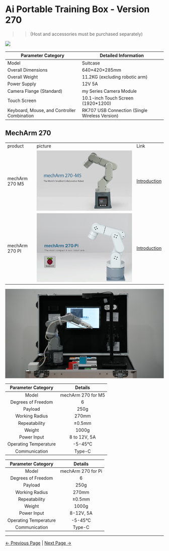 # Ai Portable Training Box - Version 270

>> (Host and accessories must be purchased separately)

![](../resources/2-ProductFeature/2.1/2-1.png)

| Parameter Category | Detailed Information |
|------------------|-----------------------------------------------------------------------------|
| Model | Suitcase |
| Overall Dimensions | 640×420×285mm |
| Overall Weight | 11.2KG (excluding robotic arm) |
| Power Supply | 12V 5A |
| Camera Flange (Standard) | my Series Camera Module |
| Touch Screen | 10.1-inch Touch Screen (1920*1200) |
| Keyboard, Mouse, and Controller Combination | RK707 USB Connection (Single Wireless Version) |

## MechArm 270

<table>
<tr>
    <td> product </td>
    <td>picture</td>
    <td>Link</td>
</tr>
<tr>
    <td>mechArm 270 M5</td>
    <td> <img src="../resources/2-ProductFeature/2.2/2.2-1.png"></td>
    <td><a href="https://docs.elephantrobotics.com/docs/mecharm-m5-en/">Introduction</a></td>
</tr>
<tr>
    <td>mechArm 270 PI</td>
    <td> <img src="../resources/2-ProductFeature/2.2/2.2-2.png"></td>
    <td><a href="https://docs.elephantrobotics.com/docs/mecharm-pi-en/">Introduction</a></td>
</tr>
</table>

![](../resources/2-ProductFeature/2.2/2.2-3.png)

| Parameter Category | Details |
| :----------: | :---------: |
| Model | mechArm 270 for M5 |
| Degrees of Freedom | 6 |
| Payload | 250g |
| Working Radius | 270mm |
| Repeatability | ±0.5mm |
| Weight | 1000g |
| Power Input | 8 to 12V, 5A |
| Operating Temperature | -5-45°C |
| Communication | Type-C |

| Parameter Category | Details |
| :-----------: | :---------: |
| Model | mechArm 270 for Pi |
| Degrees of Freedom | 6 |
| Payload | 250g |
| Working Radius | 270mm |
| Repeatability | ±0.5mm |
| Weight | 1000g |
| Power Input | 8-12V, 5A |
| Operating Temperature | -5-45°C |
| Communication | Type-C |

---

[← Previous Page](./2.1-280_version.md) | [Next Page →](2.3-260_version.md)
